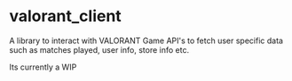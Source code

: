 # valorant_client

A library to interact with VALORANT Game API's to fetch user specific data such as matches played, user info, store info etc.

Its currently a WIP
